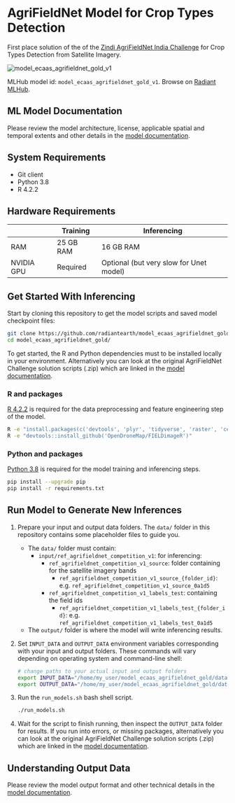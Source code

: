 # AgriFieldNet Model for Crop Types Detection

First place solution of the
of the [Zindi AgriFieldNet India Challenge](https://zindi.africa/competitions/agrifieldnet-india-challenge)
for Crop Types Detection from Satellite Imagery.

![model_ecaas_agrifieldnet_gold_v1](https://radiantmlhub.blob.core.windows.net/frontend-dataset-images/ref_agrifieldnet_competition_v1.png)

MLHub model id: `model_ecaas_agrifieldnet_gold_v1`. Browse on [Radiant MLHub](https://mlhub.earth/model/model_ecaas_agrifieldnet_gold_v1).

## ML Model Documentation

Please review the model architecture, license, applicable spatial and temporal extents
and other details in the [model documentation](/docs/index.md).

## System Requirements

* Git client
* Python 3.8
* R 4.2.2

## Hardware Requirements

||Training|Inferencing|
|---|-----------|--------|
|RAM|25 GB RAM | 16 GB RAM|
|NVIDIA GPU| Required | Optional (but very slow for Unet model)|

## Get Started With Inferencing

Start by cloning this repository to get the model scripts and saved model
checkpoint files:

```bash
git clone https://github.com/radiantearth/model_ecaas_agrifieldnet_gold.git
cd model_ecaas_agrifieldnet_gold/
```

To get started, the R and Python dependencies must to be installed locally in
your environment. Alternatively you can look at the original AgriFieldNet
Challenge solution scripts (.zip) which are linked in the [model
documentation](./docs/index.md).

### R and packages

[R 4.2.2](https://www.r-project.org/) is required for the data preprocessing and
feature engineering step of the model.

```bash
R -e "install.packages(c('devtools', 'plyr', 'tidyverse', 'raster', 'celestial', 'caret', 'fastICA', 'SOAR', 'RStoolbox', 'jsonlite', 'data.table', 'spdep'))"
R -e "devtools::install_github('OpenDroneMap/FIELDimageR')"
```

### Python and packages

[Python 3.8](https://www.python.org/) is required for the model training and inferencing steps.

```bash
pip install --upgrade pip
pip install -r requirements.txt
```

## Run Model to Generate New Inferences

1. Prepare your input and output data folders. The `data/` folder in this repository
    contains some placeholder files to guide you.

    * The `data/` folder must contain:
        * `input/ref_agrifieldnet_competition_v1`: for inferencing:
            * `ref_agrifieldnet_competition_v1_source`: folder containing for the satellite imagery bands
                * `ref_agrifieldnet_competition_v1_source_{folder_id}`: e.g. `ref_agrifieldnet_competition_v1_source_0a1d5`
            * `ref_agrifieldnet_competition_v1_labels_test`: containing the field ids
                * `ref_agrifieldnet_competition_v1_labels_test_{folder_id}`: e.g. `ref_agrifieldnet_competition_v1_labels_test_0a1d5`
    * The `output/` folder is where the model will write inferencing results.

2. Set `INPUT_DATA` and `OUTPUT_DATA` environment variables corresponding with
    your input and output folders. These commands will vary depending on operating
    system and command-line shell:

    ```bash
    # change paths to your actual input and output folders
    export INPUT_DATA="/home/my_user/model_ecaas_agrifieldnet_gold/data/input/"
    export OUTPUT_DATA="/home/my_user/model_ecaas_agrifieldnet_gold/data/output/"
    ```

3. Run the `run_models.sh` bash shell script.

    ```bash
    ./run_models.sh
    ```

4. Wait for the script to finish running, then inspect the `OUTPUT_DATA` folder
for results. If you run into errors, or missing packages, alternatively you can look at the
original AgriFieldNet Challenge solution scripts (.zip) which are linked in the
[model documentation](./docs/index.md).

## Understanding Output Data

Please review the model output format and other technical details in the [model
documentation](/docs/index.md).
